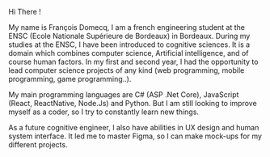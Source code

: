 
Hi There !

My name is François Domecq, I am a french engineering student at the ENSC (Ecole Nationale Supérieure de Bordeaux) in Bordeaux. During my studies at the ENSC, I have been introduced to cognitive sciences. It is a domain which combines computer science, Artificial intelligence, and of course human factors. In my first and second year, I had the opportunity to lead computer science projects of any kind (web programming, mobile programming, game programming..). 

My main programming languages are C# (ASP .Net Core), JavaScript (React, ReactNative, Node.Js) and Python. But I am still looking to improve myself as a coder, so I try to constantly learn new things. 

As a future cognitive engineer, I also have abilities in UX design and human system interface. It led me to master Figma, so I can make mock-ups for my different projects. 

